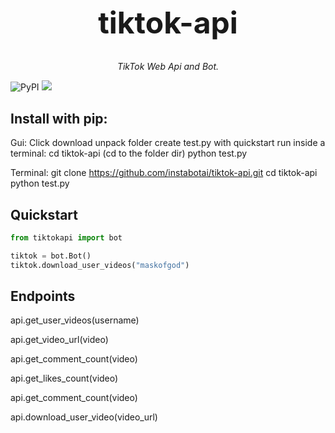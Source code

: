 <h1 align="center" style="font-size: 3rem;">
tiktok-api
</h1>
<p align="center">
<em>TikTok Web Api and Bot.</em></p>
<p>

   ![PyPI](https://img.shields.io/pypi/v/tiktok-api.svg) ![](https://img.shields.io/pypi/dm/tiktok-api.svg) 

</p></p>
<h2>Install with pip:</h2><p>

Gui:
Click download
unpack folder
create test.py with quickstart
run inside a terminal:
cd tiktok-api (cd to the folder dir)
python test.py


Terminal:
git clone https://github.com/instabotai/tiktok-api.git
cd tiktok-api
python test.py

<p>

## Quickstart
```python
from tiktokapi import bot

tiktok = bot.Bot()
tiktok.download_user_videos("maskofgod")

```
<p>
<h2>Endpoints</h2><p>
api.get_user_videos(username)<p>
api.get_video_url(video)<p>
api.get_comment_count(video)<p>
api.get_likes_count(video)<p>
api.get_comment_count(video)<p>
api.download_user_video(video_url)<p>

